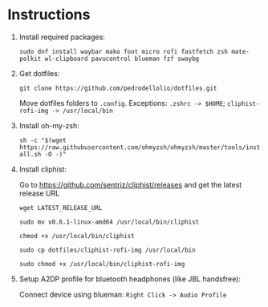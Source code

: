 # Instructions
1. Install required packages:

   `sudo dnf install waybar mako foot micro rofi fastfetch zsh mate-polkit wl-clipboard pavucontrol blueman fzf swaybg`

2. Get dotfiles:

   `git clone https://github.com/pedrodellolio/dotfiles.git`
   
    Move dotfiles folders to `.config`. Exceptions: `.zshrc -> $HOME`; `cliphist-rofi-img -> /usr/local/bin`

3. Install oh-my-zsh:
   
   `sh -c "$(wget https://raw.githubusercontent.com/ohmyzsh/ohmyzsh/master/tools/install.sh -O -)"`

4. Install cliphist:

   Go to https://github.com/sentriz/cliphist/releases and get the latest release URL

   `wget LATEST_RELEASE_URL`
   
    `sudo mv v0.6.1-linux-amd64 /usr/local/bin/cliphist`
   
    `chmod +x /usr/local/bin/cliphist`
   
    `sudo cp dotfiles/cliphist-rofi-img /usr/local/bin`
   
    `sudo chmod +x /usr/local/bin/cliphist-rofi-img`
   

6. Setup A2DP profile for bluetooth headphones (like JBL handsfree):

   Connect device using blueman: `Right Click -> Audio Profile`
